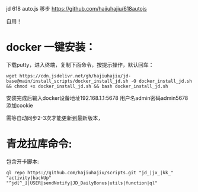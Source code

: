 jd 618  auto.js  移步 https://github.com/hajiuhajiu/618autojs



自用！
# docker 一键安装：
下载putty，进入终端，复制下面命令，按提示操作，默认回车：

```
wget https://cdn.jsdelivr.net/gh/hajiuhajiu/jd-base@main/install_scripts/docker_install_jd.sh -O docker_install_jd.sh && chmod +x docker_install_jd.sh && bash docker_install_jd.sh
```
安装完成后输入docker设备地址192.168.1.1:5678 用户名admin密码admin5678 添加cookie

需等自动同步2-3次才能更新到最新版本，


# 青龙拉库命令:
包含开卡脚本:

```
ql repo https://github.com/hajiuhajiu/scripts.git "jd_|jx_|kk_" "activity|backUp" "^jd[^_]|USER|sendNotify|JD_DailyBonus|utils|function|ql"
```
